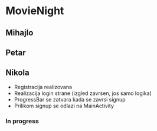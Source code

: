 # MovieNight

## Mihajlo

## Petar

## Nikola
+ Registracija realizovana
+ Realizacija login strane (izgled zavrsen, jos samo logika)
+ ProgressBar se zatvara kada se zavrsi signup
+ Prilikom signup se odlazi na MainActivity

### In progress
